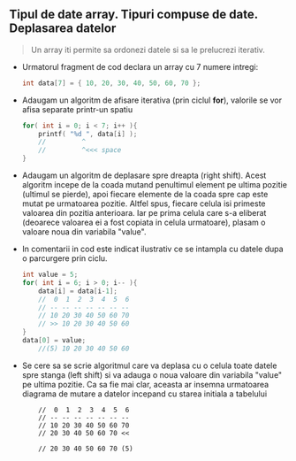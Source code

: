 ## Tipul de date array. Tipuri compuse de date. Deplasarea datelor

> Un array iti permite sa ordonezi datele si sa le prelucrezi iterativ.

* Urmatorul fragment de cod declara un array cu 7 numere intregi:

    ```c
    int data[7] = { 10, 20, 30, 40, 50, 60, 70 };
    ```
* Adaugam un algoritm de afisare iterativa (prin ciclul **for**), valorile se vor afisa separate printr-un spatiu

    ```c
    for( int i = 0; i < 7; i++ ){
        printf( "%d ", data[i] );
        //         ^ 
        //         ^<<< space   
    }
    ```  

* Adaugam un algoritm de deplasare spre dreapta (right shift). Acest algoritm incepe de la coada mutand penultimul element pe ultima pozitie (ultimul se pierde), apoi fiecare elemente de la coada spre cap este mutat pe urmatoarea pozitie. Altfel spus, fiecare celula isi primeste valoarea din pozitia anterioara. Iar pe prima celula care s-a eliberat (deoarece valoarea ei a fost copiata in celula urmatoare), plasam o valoare noua din variabila "value". 
* In comentarii in cod este indicat ilustrativ ce se intampla cu datele dupa o parcurgere prin ciclu.

    ```c
    int value = 5;
    for( int i = 6; i > 0; i-- ){
        data[i] = data[i-1]; 
        //  0  1  2  3  4  5  6
        // -- -- -- -- -- -- -- 
        // 10 20 30 40 50 60 70
        // >> 10 20 30 40 50 60 
    }
    data[0] = value;
        //(5) 10 20 30 40 50 60 
    ```  


* Se cere sa se scrie algoritmul care va deplasa cu o celula toate datele spre stanga (left shift) si va adauga o noua valoare din variabila "value" pe ultima pozitie. Ca sa fie mai clar, aceasta ar insemna urmatoarea diagrama de mutare a datelor incepand cu starea initiala a tabelului

    ```
        //  0  1  2  3  4  5  6
        // -- -- -- -- -- -- -- 
        // 10 20 30 40 50 60 70
        // 20 30 40 50 60 70 <<
        
        // 20 30 40 50 60 70 (5)
    ```        
  